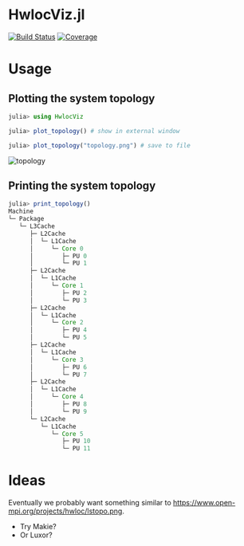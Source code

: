 # HwlocViz.jl

[![Build Status](https://github.com/crstnbr/HwlocViz.jl/workflows/CI/badge.svg)](https://github.com/crstnbr/HwlocViz.jl/actions)
[![Coverage](https://codecov.io/gh/crstnbr/HwlocViz.jl/branch/master/graph/badge.svg)](https://codecov.io/gh/crstnbr/HwlocViz.jl)

# Usage

## Plotting the system topology

```julia
julia> using HwlocViz

julia> plot_topology() # show in external window

julia> plot_topology("topology.png") # save to file
```

![topology](https://user-images.githubusercontent.com/187980/112912936-029c8280-90f9-11eb-890c-021de0a79f09.png)

## Printing the system topology

```julia
julia> print_topology()
Machine
└─ Package
   └─ L3Cache
      ├─ L2Cache
      │  └─ L1Cache
      │     └─ Core 0
      │        ├─ PU 0
      │        └─ PU 1
      ├─ L2Cache
      │  └─ L1Cache
      │     └─ Core 1
      │        ├─ PU 2
      │        └─ PU 3
      ├─ L2Cache
      │  └─ L1Cache
      │     └─ Core 2
      │        ├─ PU 4
      │        └─ PU 5
      ├─ L2Cache
      │  └─ L1Cache
      │     └─ Core 3
      │        ├─ PU 6
      │        └─ PU 7
      ├─ L2Cache
      │  └─ L1Cache
      │     └─ Core 4
      │        ├─ PU 8
      │        └─ PU 9
      └─ L2Cache
         └─ L1Cache
            └─ Core 5
               ├─ PU 10
               └─ PU 11
```

# Ideas

Eventually we probably want something similar to https://www.open-mpi.org/projects/hwloc/lstopo.png.

* Try Makie?
* Or Luxor?
